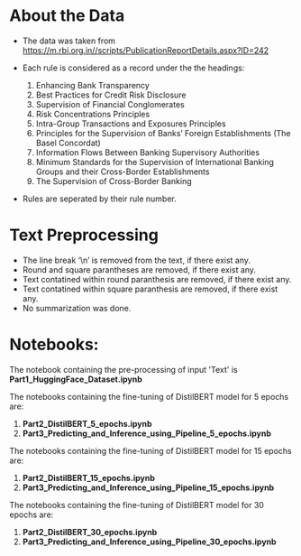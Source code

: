 # About the Data

* The data was taken from 
https://m.rbi.org.in//scripts/PublicationReportDetails.aspx?ID=242

* Each rule is considered as a record under the the headings:<br>

  1. Enhancing Bank Transparency
  2. Best Practices for Credit Risk Disclosure
  3. Supervision of Financial Conglomerates 
  4. Risk Concentrations Principles
  5. Intra-Group Transactions and Exposures Principles
  6. Principles for the Supervision of Banks’ Foreign Establishments (The Basel Concordat)
  7. Information Flows Between Banking Supervisory Authorities
  8. Minimum Standards for the Supervision of 
International Banking Groups and their Cross-Border Establishments
  9. The Supervision of Cross-Border Banking 
  
* Rules are seperated by their rule number.

# Text Preprocessing

* The line break ‘\n’ is removed from the text, if there exist any.
* Round and square parantheses are removed, if there exist any.
* Text contatined within round paranthesis are removed, if there exist any.
* Text contatined within square paranthesis are removed, if there exist any.
* No summarization was done.

# Notebooks:

The notebook containing the pre-processing of input 'Text' is **Part1_HuggingFace_Dataset.ipynb**

The notebooks containing the fine-tuning of DistilBERT model for 5 epochs are:

1.  **Part2_DistilBERT_5_epochs.ipynb**
2.  **Part3_Predicting_and_Inference_using_Pipeline_5_epochs.ipynb**

The notebooks containing the fine-tuning of DistilBERT model for 15 epochs are:

1.  **Part2_DistilBERT_15_epochs.ipynb**
2.  **Part3_Predicting_and_Inference_using_Pipeline_15_epochs.ipynb**

The notebooks containing the fine-tuning of DistilBERT model for 30 epochs are:

1.  **Part2_DistilBERT_30_epochs.ipynb**
2.  **Part3_Predicting_and_Inference_using_Pipeline_30_epochs.ipynb**

